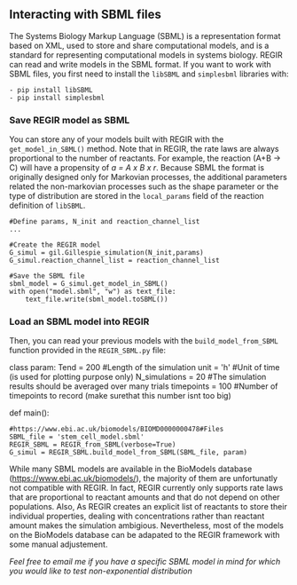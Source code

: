 ## Interacting with SBML files

The Systems Biology Markup Language (SBML) is a representation format based on XML, used to store and share computational models, and is a standard for representing computational models in systems biology. REGIR can read and write models in the SBML format. If you want to work with SBML files, you first need to install the `libSBML` and `simplesbml` libraries with:

	- pip install libSBML
	- pip install simplesbml
	

### Save REGIR model as SBML
You can store any of your models built with REGIR with the `get_model_in_SBML()` method. Note that in REGIR, the rate laws are always proportional to the number of reactants. For example, the reaction (A+B -> C) will have a propensity of *a = A x B x r*. Because SBML the format is originally designed only for Markovian processes, the additional parameters related the non-markovian processes such as the shape parameter or the type of distribution are stored in the `local_params` field of the reaction definition of `libSBML`.

    #Define params, N_init and reaction_channel_list
    ...
    
    #Create the REGIR model
    G_simul = gil.Gillespie_simulation(N_init,params)
    G_simul.reaction_channel_list = reaction_channel_list
    
    #Save the SBML file
    sbml_model = G_simul.get_model_in_SBML()
    with open("model.sbml", "w") as text_file:
        text_file.write(sbml_model.toSBML())

 
### Load an SBML model into REGIR
Then, you can read your previous models with the `build_model_from_SBML` function provided in the `REGIR_SBML.py` file:

class param:
    Tend = 200		#Length of the simulation
    unit = 'h'		#Unit of time (is used for plotting purpose only)
    N_simulations = 20	#The simulation results should be averaged over many trials
    timepoints = 100	#Number of timepoints to record (make surethat this number isnt too big)
    


def main():
    
    #https://www.ebi.ac.uk/biomodels/BIOMD0000000478#Files
    SBML_file = 'stem_cell_model.sbml'
    REGIR_SBML = REGIR_from_SBML(verbose=True)
    G_simul = REGIR_SBML.build_model_from_SBML(SBML_file, param)
 
While many SBML models are available in the BioModels database (https://www.ebi.ac.uk/biomodels/), the majority of them are unfortunatly not compatible with REGIR. In fact, REGIR currently only supports rate laws that are proportional to reactant amounts and that do not depend on other populations. Also, As REGIR creates an explicit list of reactants to store their individual properties, dealing with concentrations rather than reactant amount makes the simulation ambigious. Nevertheless, most of the models on the BioModels database can be adapated to the REGIR framework with some manual adjustement. 

*Feel free to email me if you have a specific SBML model in mind for which you would like to test non-exponential distribution*
